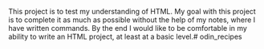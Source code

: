 This project is to test my understanding of HTML.
My goal with this project is to complete it as much as possible without the help of my notes, where I have written commands. By the end I would like to be comfortable in my ability to write an HTML project, at least at a basic level.# odin_recipes